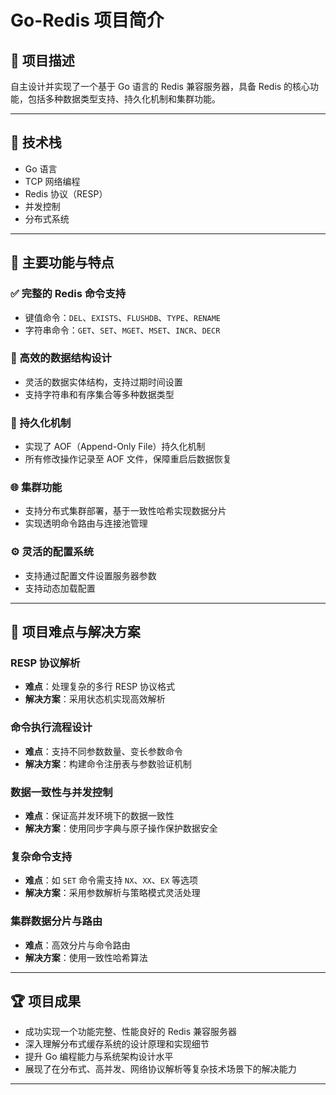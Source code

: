 # Go-Redis 项目简介

## 📌 项目描述

自主设计并实现了一个基于 Go 语言的 Redis 兼容服务器，具备 Redis 的核心功能，包括多种数据类型支持、持久化机制和集群功能。

---

## 🧰 技术栈

* Go 语言
* TCP 网络编程
* Redis 协议（RESP）
* 并发控制
* 分布式系统

---

## 🚀 主要功能与特点

### ✅ 完整的 Redis 命令支持

* 键值命令：`DEL`、`EXISTS`、`FLUSHDB`、`TYPE`、`RENAME`
* 字符串命令：`GET`、`SET`、`MGET`、`MSET`、`INCR`、`DECR`

### 🧠 高效的数据结构设计

* 灵活的数据实体结构，支持过期时间设置
* 支持字符串和有序集合等多种数据类型

### 💾 持久化机制

* 实现了 AOF（Append-Only File）持久化机制
* 所有修改操作记录至 AOF 文件，保障重启后数据恢复

### 🌐 集群功能

* 支持分布式集群部署，基于一致性哈希实现数据分片
* 实现透明命令路由与连接池管理

### ⚙️ 灵活的配置系统

* 支持通过配置文件设置服务器参数
* 支持动态加载配置

---

## 🎯 项目难点与解决方案

### RESP 协议解析

* **难点**：处理复杂的多行 RESP 协议格式
* **解决方案**：采用状态机实现高效解析

### 命令执行流程设计

* **难点**：支持不同参数数量、变长参数命令
* **解决方案**：构建命令注册表与参数验证机制

### 数据一致性与并发控制

* **难点**：保证高并发环境下的数据一致性
* **解决方案**：使用同步字典与原子操作保护数据安全

### 复杂命令支持

* **难点**：如 `SET` 命令需支持 `NX`、`XX`、`EX` 等选项
* **解决方案**：采用参数解析与策略模式灵活处理

### 集群数据分片与路由

* **难点**：高效分片与命令路由
* **解决方案**：使用一致性哈希算法 

---

## 🏆 项目成果

* 成功实现一个功能完整、性能良好的 Redis 兼容服务器
* 深入理解分布式缓存系统的设计原理和实现细节
* 提升 Go 编程能力与系统架构设计水平
* 展现了在分布式、高并发、网络协议解析等复杂技术场景下的解决能力

---

